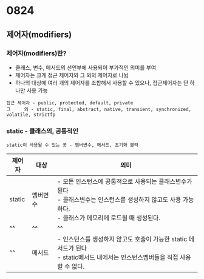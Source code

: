 # 0824

## 제어자(modifiers)

### 제어자(modifiers)란?

- 클래스, 변수, 메서드의 선언부에 사용되어 부가적인 의미를 부여
- 제어자는 크게 접근 제어자와 그 외의 제어자로 나뉨
- 하나의 대상에 여러 개의 제어자를 조합해서 사용할 수 있으나, 접근제어자는 단 하나만 사용 가능

```
접근 제어자 - public, protected, default, private
그     외 - static, final, abstract, native, transient, synchronized, volatile, strictfp
```

### static - 클래스의, 공통적인

`static이 사용될 수 있는 곳 - 멤버변수, 메서드, 초기화 블럭`

제어자|대상|의미
---|---|---
static |멤버변수|- 모든 인스턴스에 공통적으로 사용되는 클래스변수가된다 <br> - 클래스변수는 인스턴스를 생성하지 않고도 사용 가능하다. <br> - 클래스가 메모리에 로드될 때 생성된다.
^^      |^^      |^^
^^      |메서드|- 인스턴스를 생성하지 않고도 호출이 가능한 static 메서드가 된다 <br> - static메서드 내에서는 인스턴스멤버들을 직접 사용할 수 없다.